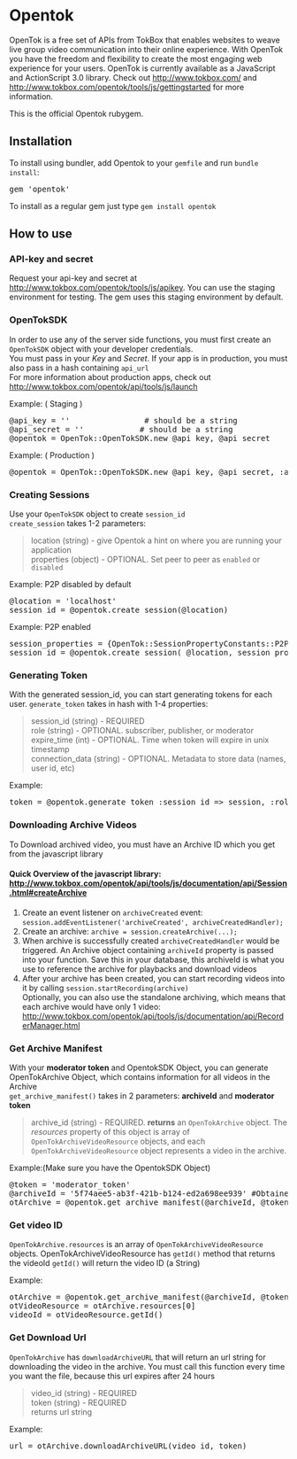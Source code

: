 # Opentok

OpenTok is a free set of APIs from TokBox that enables websites to weave live group video communication into their online experience. With OpenTok you have the freedom and flexibility to create the most engaging web experience for your users. OpenTok is currently available as a JavaScript and ActionScript 3.0 library. Check out <http://www.tokbox.com/> and <http://www.tokbox.com/opentok/tools/js/gettingstarted> for more information.

This is the official Opentok rubygem.

## Installation

To install using bundler, add Opentok to your `gemfile` and run `bundle install`:
<pre>
gem 'opentok'
</pre>

To install as a regular gem just type `gem install opentok`

## How to use

### API-key and secret

Request your api-key and secret at <http://www.tokbox.com/opentok/tools/js/apikey>. You can use the staging environment for testing. The gem uses this staging environment by default.

### OpenTokSDK

In order to use any of the server side functions, you must first create an `OpenTokSDK` object with your developer credentials.  
You must pass in your *Key* and *Secret*. If your app is in production, you must also pass in a hash containing `api_url`  
For more information about production apps, check out <http://www.tokbox.com/opentok/api/tools/js/launch>

Example: ( Staging )
<pre>
@api_key = ''                # should be a string
@api_secret = ''            # should be a string
@opentok = OpenTok::OpenTokSDK.new @api_key, @api_secret
</pre>

Example: ( Production )
<pre>
@opentok = OpenTok::OpenTokSDK.new @api_key, @api_secret, :api_url => 'https://api.opentok.com/hl'
</pre>

### Creating Sessions
Use your `OpenTokSDK` object to create `session_id`  
`create_session` takes 1-2 parameters:
> location (string) -  give Opentok a hint on where you are running your application  
> properties (object) - OPTIONAL. Set peer to peer as `enabled` or `disabled`

Example: P2P disabled by default
<pre>
@location = 'localhost'
session_id = @opentok.create_session(@location)
</pre>

Example: P2P enabled
<pre>
session_properties = {OpenTok::SessionPropertyConstants::P2P_PREFERENCE => "enabled"}    # or disabled
session_id = @opentok.create_session( @location, session_properties )
</pre>

### Generating Token
With the generated session_id, you can start generating tokens for each user.
`generate_token` takes in hash with 1-4 properties:
> session_id (string) - REQUIRED  
> role (string) - OPTIONAL. subscriber, publisher, or moderator  
> expire_time (int) - OPTIONAL. Time when token will expire in unix timestamp  
> connection_data (string) - OPTIONAL. Metadata to store data (names, user id, etc)

Example:
<pre>
token = @opentok.generate_token :session_id => session, :role => OpenTok::RoleConstants::PUBLISHER, :connection_data => "username=Bob,level=4"
</pre>

### Downloading Archive Videos
To Download archived video, you must have an Archive ID which you get from the javascript library

#### Quick Overview of the javascript library: <http://www.tokbox.com/opentok/api/tools/js/documentation/api/Session.html#createArchive>
1. Create an event listener on `archiveCreated` event: `session.addEventListener('archiveCreated', archiveCreatedHandler);`  
2. Create an archive: `archive = session.createArchive(...);`  
3. When archive is successfully created `archiveCreatedHandler` would be triggered. An Archive object containing `archiveId` property is passed into your function. Save this in your database, this archiveId is what you use to reference the archive for playbacks and download videos  
4. After your archive has been created, you can start recording videos into it by calling `session.startRecording(archive)`  
 Optionally, you can also use the standalone archiving, which means that each archive would have only 1 video: <http://www.tokbox.com/opentok/api/tools/js/documentation/api/RecorderManager.html>

### Get Archive Manifest
With your **moderator token** and OpentokSDK Object, you can generate OpenTokArchive Object, which contains information for all videos in the Archive  
`get_archive_manifest()` takes in 2 parameters: **archiveId** and **moderator token**  
> archive_id (string) - REQUIRED. 
> **returns** an `OpenTokArchive` object. The *resources* property of this object is array of `OpenTokArchiveVideoResource` objects, and each `OpenTokArchiveVideoResource` object represents a video in the archive.

Example:(Make sure you have the OpentokSDK Object)
<pre>
@token = 'moderator_token'
@archiveId = '5f74aee5-ab3f-421b-b124-ed2a698ee939' #Obtained from Javascript Library
otArchive = @opentok.get_archive_manifest(@archiveId, @token)
</pre>

### Get video ID
`OpenTokArchive.resources` is an array of `OpenTokArchiveVideoResource` objects. OpenTokArchiveVideoResource has `getId()` method that returns the videoId
`getId()` will return the video ID (a String)

Example:
<pre>
otArchive = @opentok.get_archive_manifest(@archiveId, @token)
otVideoResource = otArchive.resources[0]
videoId = otVideoResource.getId()
</pre>

### Get Download Url
`OpenTokArchive` has `downloadArchiveURL` that will return an url string for downloading the video in the archive. You must call this function every time you want the file, because this url expires after 24 hours
> video_id (string) - REQUIRED  
> token (string) - REQUIRED  
> returns url string

Example:
<pre>
url = otArchive.downloadArchiveURL(video_id, token)
</pre>
